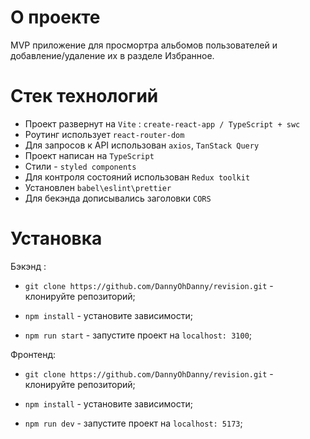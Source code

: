 # О проекте

MVP приложение для просмортра альбомов пользователей и добавление/удаление их в разделе Избранное.

# Стек технологий

- Проект развернут на `Vite` : `create-react-app / TypeScript + swc`
- Роутинг использует `react-router-dom`
- Для запросов к API использован `axios`, `TanStack Query`
- Проект написан на `TypeScript`
- Стили - `styled components`
- Для контроля состояний использован `Redux toolkit`
- Установлен `babel\eslint\prettier`
- Для бекэнда дописывались заголовки `CORS`

# Установка

Бэкэнд :

- `git clone https://github.com/DannyOhDanny/revision.git` - клонируйте репозиторий;

- `npm install` - yстановите зависимости;

- `npm run start` - запустите проект на `localhost: 3100`;

Фронтенд:

- `git clone https://github.com/DannyOhDanny/revision.git` - клонируйте репозиторий;

- `npm install` - yстановите зависимости;

- `npm run dev` - запустите проект на `localhost: 5173`;
